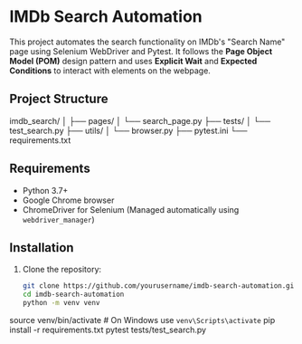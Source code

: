 # IMDb Search Automation

This project automates the search functionality on IMDb's "Search Name" page using Selenium WebDriver and Pytest. It follows the **Page Object Model (POM)** design pattern and uses **Explicit Wait** and **Expected Conditions** to interact with elements on the webpage.

## Project Structure
imdb_search/
│
├── pages/
│   └── search_page.py
├── tests/
│   └── test_search.py
├── utils/
│   └── browser.py
├── pytest.ini
└── requirements.txt


## Requirements

- Python 3.7+
- Google Chrome browser
- ChromeDriver for Selenium (Managed automatically using `webdriver_manager`)

## Installation

1. Clone the repository:

   ```bash
   git clone https://github.com/yourusername/imdb-search-automation.git
   cd imdb-search-automation
   python -m venv venv
source venv/bin/activate  # On Windows use `venv\Scripts\activate`
pip install -r requirements.txt
pytest tests/test_search.py



